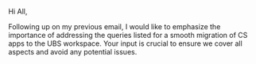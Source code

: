Hi All,

Following up on my previous email, I would like to emphasize the importance of addressing the queries listed for a smooth migration of CS apps to the UBS workspace. Your input is crucial to ensure we cover all aspects and avoid any potential issues.
